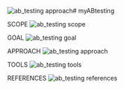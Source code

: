 ![ab_testing approach](https://github.com/domingosdeeulariadumba/myABtesting/assets/110714056/0a1e85ff-6e2d-4eba-a589-3ee2b924d0fa)# myABtesting


SCOPE
![ab_testing scope](https://github.com/domingosdeeulariadumba/myABtesting/assets/110714056/5f90e2b2-4dbb-4655-bf50-9d71703dca69)

GOAL
![ab_testing goal](https://github.com/domingosdeeulariadumba/myABtesting/assets/110714056/81f78a60-fd23-47cb-93f2-4cb54816ada0)

APPROACH
![ab_testing approach](https://github.com/domingosdeeulariadumba/myABtesting/assets/110714056/f54775f4-a3db-4afd-9dab-dda05fedb2c2)

TOOLS
![ab_testing tools](https://github.com/domingosdeeulariadumba/myABtesting/assets/110714056/b931834f-5e33-4159-9881-b1cd84339036)

REFERENCES
![ab_testing references](https://github.com/domingosdeeulariadumba/myABtesting/assets/110714056/3ee0194c-5ab9-4b75-afec-36a2f602084f)
